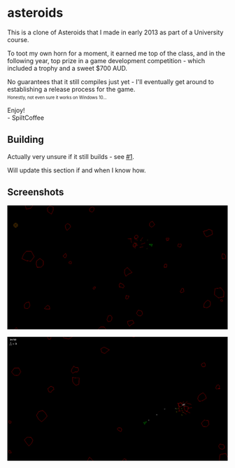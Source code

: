 # asteroids

This is a clone of Asteroids that I made in early 2013 as part of a University course. 

To toot my own horn for a moment, it earned me top of the class, and in the following year, top prize in a game development competition - which included a trophy and a sweet $700 AUD.

No guarantees that it still compiles just yet - I'll eventually get around to establishing a release process for the game.\
<small><small>Honestly, not even sure it works on Windows 10...</small></small>

Enjoy!\
\- SpiltCoffee

## Building

Actually very unsure if it still builds - see [#1](https://github.com/spiltcoffee/asteroids/issues/1).

Will update this section if and when I know how.

## Screenshots

![Asteroids Screenshot #1](Artwork/Asteroids!.png)

![Asteroids Screenshot #2](Artwork/Asteroids!2.png)
